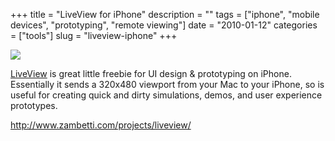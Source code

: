 +++
title = "LiveView for iPhone"
description = ""
tags = ["iphone", "mobile devices", "prototyping", "remote viewing"]
date = "2010-01-12"
categories = ["tools"]
slug = "liveview-iphone"
+++


<div class="tool-screenshot mb1"><a href="http://www.zambetti.com/projects/liveview/"><img id="bluga-thumbnail-2724" class="bluga-thumbnail custom" src="//media.konigi.com/bluga/
wt522ff0a27abca_custom.jpg"/></a></div><p><a href="http://www.zambetti.com/projects/liveview/">LiveView</a> is great little freebie for UI design & prototyping on iPhone. Essentially it sends a 320x480 viewport from your Mac to your iPhone, so is useful for creating quick and dirty simulations, demos, and user experience prototypes.</p>

  
<p><a href="http://www.zambetti.com/projects/liveview/">http://www.zambetti.com/projects/liveview/</a></p>
      
